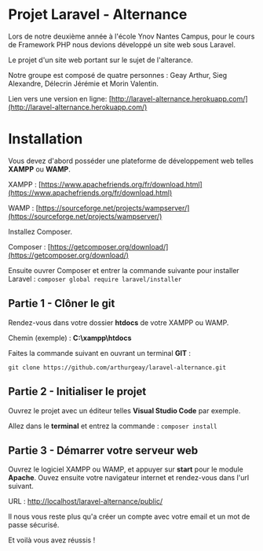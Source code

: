 # Projet Laravel - Alternance

Lors de notre deuxième année à l'école Ynov Nantes Campus, pour le cours de Framework PHP nous devions développé un site web sous Laravel.

Le projet d'un site web portant sur le sujet de l'alterance.

Notre groupe est composé de quatre personnes : Geay Arthur, Sieg Alexandre, Délecrin Jérémie et Morin Valentin.

Lien vers une version en ligne: [http://laravel-alternance.herokuapp.com/](http://laravel-alternance.herokuapp.com/)

# Installation

Vous devez d'abord posséder une plateforme de développement web telles **XAMPP** ou **WAMP**.


XAMPP : [https://www.apachefriends.org/fr/download.html](https://www.apachefriends.org/fr/download.html)

WAMP : [https://sourceforge.net/projects/wampserver/](https://sourceforge.net/projects/wampserver/)

Installez Composer.

Composer : [https://getcomposer.org/download/](https://getcomposer.org/download/)

Ensuite ouvrer Composer et entrer la commande suivante pour installer Laravel :
```composer global require laravel/installer ```

## Partie 1 - Clôner le git

Rendez-vous dans votre dossier **htdocs** de votre XAMPP ou WAMP.

Chemin (exemple) : **C:\xampp\htdocs**

Faites la commande suivant en ouvrant un terminal **GIT** :

```git clone https://github.com/arthurgeay/laravel-alternance.git```

## Partie 2 - Initialiser le projet
Ouvrez le projet avec un éditeur telles **Visual Studio Code** par exemple.

Allez dans le **terminal** et entrez la commande : ```composer install```

## Partie 3 - Démarrer votre serveur web

Ouvrez le logiciel XAMPP ou WAMP, et appuyer sur **start** pour le module **Apache**.
Ouvez ensuite votre navigateur internet et rendez-vous dans l'url suivant.

URL : [http://localhost/laravel-alternance/public/](http://localhost/laravel-alternance/public/)

Il nous vous reste plus qu'a créer un compte avec votre email et un mot de passe sécurisé.

Et voilà vous avez réussis !
